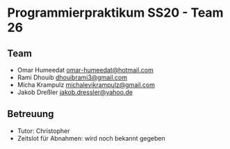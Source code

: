 Programmierpraktikum SS20 - Team 26
===================================

Team
----

- Omar Humeedat <omar-humeedat@hotmail.com>
- Rami Dhouib <dhouibrami3@gmail.com>
- Micha Krampulz <michalevikrampulz@gmail.com>
- Jakob Dreßler <jakob.dressler@yahoo.de>


Betreuung
---------

- Tutor: Christopher
- Zeitslot für Abnahmen: wird noch bekannt gegeben

